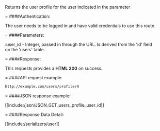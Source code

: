 <!-- --- title: GET /users/profile/:user_id -->

Returns the user profile for the user indicated in the parameter

=
####Authentication:

The user needs to be logged in and have valid credentials to use this route.

=
####Parameters:

:user_id - Integer, passed in through the URL. Is derived from the 'id' field on the 'users' table.

=
####Response:

This requests provides a <strong>HTML 200</strong> on success.

=
####API request example:
```html
http://example.com/users/profile/4
```

=
####JSON response example:

[[include:/json/JSON_GET_users_profile_user_id]]

=
####Response Data Detail:

[[include:/serializers/user]]